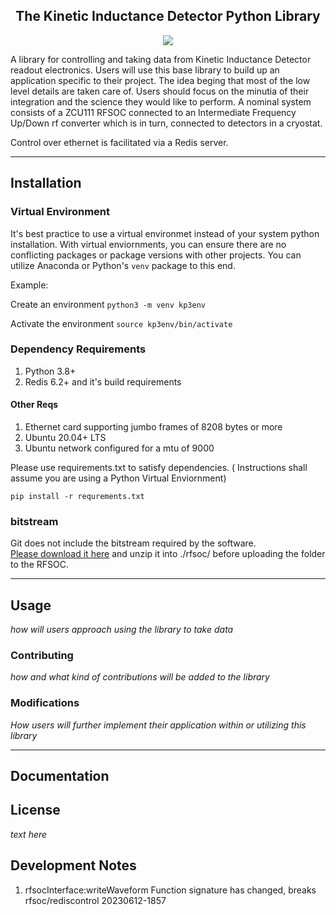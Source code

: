 
<h2 style="text-align: center"> The Kinetic Inductance Detector Python Library </h2>
<p style="text-align: center" align="center">
<a href="https://github.com/psf/black"><img src="https://img.shields.io/badge/code%20style-black-000000.svg"></a>
</p>

A library for controlling and taking data from Kinetic Inductance Detector readout electronics.
Users will use this base library to build up an application specific to their project. The idea
beging that most of the low level details are taken care of. Users should focus on the minutia of
their integration and the science they would like to perform. A nominal system consists of a
ZCU111 RFSOC connected to an Intermediate Frequency Up/Down rf converter which is in turn, 
connected to detectors in a cryostat. 

Control over ethernet is facilitated via a Redis server. 

---

## Installation

### Virtual Environment
It's best practice to use a virtual environmet instead of your system python installation.
With virtual enviornments, you can ensure there are no conflicting packages or package versions
with other projects. You can utilize Anaconda or Python's `venv` package to this end.

Example:

Create an environment `python3 -m venv kp3env`

Activate the environment `source kp3env/bin/activate`

### Dependency Requirements
1. Python 3.8+
2. Redis 6.2+ and it's build requirements

#### Other Reqs
1. Ethernet card supporting jumbo frames of 8208 bytes or more
2. Ubuntu 20.04+ LTS
3. Ubuntu network configured for a mtu of 9000


Please use requirements.txt to satisfy dependencies. 
( Instructions shall assume you are using a Python Virtual Enviornment)

`pip install -r requrements.txt`

### bitstream

Git does not include the bitstream required by the software.  
[Please download it here](https://www.dropbox.com/s/sogkt112b25eoxk/202306091243_silver_blast_fixedeth_vivado2020.2_bit.zip?dl=1)
 and unzip it into ./rfsoc/  before uploading the folder to the RFSOC.

---

## Usage
_how will users approach using the library to take data_


### Contributing
_how and what kind of contributions will be added to the library_


### Modifications
_How users will further implement their application within or utilizing this library_

---

## Documentation

## License
_text here_

## Development Notes

1. rfsocInterface:writeWaveform Function signature has changed, breaks rfsoc/rediscontrol 20230612-1857





